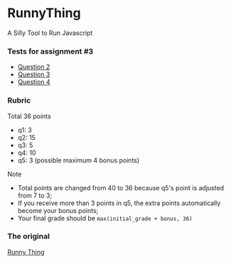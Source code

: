 # RunnyThing
A Silly Tool to Run Javascript

### Tests for assignment #3

- [Question 2](https://wukefe.github.io/RunnyThing/a3q2.html)
- [Question 3](https://wukefe.github.io/RunnyThing/a3q2.html)
- [Question 4](https://wukefe.github.io/RunnyThing/a3q2.html)

### Rubric

Total 36 points

  + q1: 3
  + q2: 15
  + q3: 5
  + q4: 10
  + q5: 3 (possible maximum 4 bonus points)

Note

- Total points are changed from 40 to 36 because q5's point is adjusted from 7 to 3;
- If you receive more than 3 points in q5, the extra points automatically become your bonus points;
- Your final grade should be `max(initial_grade + bonus, 36)`

### The original

[Runny Thing](https://fferreira.github.io/RunnyThing/evaluator.html "Run your code!")
